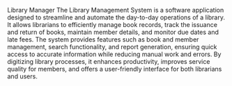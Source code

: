 Library Manager
The Library Management System is a software application designed to streamline and automate the day-to-day operations of a library. It allows librarians to efficiently manage book records, track the issuance and return of books, maintain member details, and monitor due dates and late fees. The system provides features such as book and member management, search functionality, and report generation, ensuring quick access to accurate information while reducing manual work and errors. By digitizing library processes, it enhances productivity, improves service quality for members, and offers a user-friendly interface for both librarians and users.
